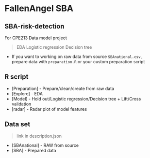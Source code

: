 # FallenAngel SBA
## SBA-risk-detection

For CPE213 Data model project
> EDA
> Logistic regression
> Decision tree

- If you want to working on raw data from source `SBAnational.csv`, prepare data with `preparation.R` or your custom preparation script

## R script

- [Preparation] - Prepare/clean/create from raw data
- [Explore] - EDA
- [Model] - Hold out/Logistic regression/Decision tree + Lift/Cross validation
- [radar] - Radar plot of model features

## Data set
> link in description.json
- [SBAnational] - RAW from source
- [SBA] - Prepared  data
